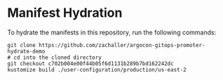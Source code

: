 # Manifest Hydration

To hydrate the manifests in this repository, run the following commands:

```shell
git clone https://github.com/zachaller/argocon-gitops-promoter-hydrate-demo
# cd into the cloned directory
git checkout c702b004e00f44b05f6d1131b289b7bd162242dc
kustomize build ./user-configuration/production/us-east-2
```
